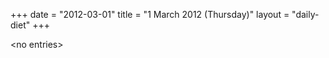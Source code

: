 +++
date = "2012-03-01"
title = "1 March 2012 (Thursday)"
layout = "daily-diet"
+++

<p>&lt;no entries&gt;</p>